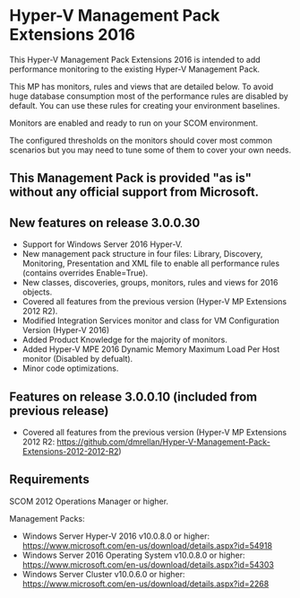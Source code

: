 ﻿# Hyper-V Management Pack Extensions 2016

This Hyper-V Management Pack Extensions 2016 is intended to add performance monitoring to the existing Hyper-V Management Pack.

This MP has monitors, rules and views that are detailed below. To avoid huge database consumption most of the performance rules are disabled by default. You can use these rules for creating your environment baselines.

Monitors are enabled and ready to run on your SCOM environment.

The configured thresholds on the monitors should cover most common scenarios but you may need to tune some of them to cover your own needs.

## This Management Pack is provided "as is" without any official support from Microsoft.

## New features on release 3.0.0.30
* Support for Windows Server 2016 Hyper-V.
* New management pack structure in four files: Library, Discovery, Monitoring, Presentation and XML file to enable all performance rules (contains overrides Enable=True).
* New classes, discoveries, groups, monitors, rules and views for 2016 objects.
* Covered all features from the previous version (Hyper-V MP Extensions 2012 R2).
* Modified Integration Services monitor and class for VM Configuration Version (Hyper-V 2016)
* Added Product Knowledge for the majority of monitors.
* Added Hyper-V MPE 2016 Dynamic Memory Maximum Load Per Host monitor (Disabled by defualt).
* Minor code optimizations.

## Features on release 3.0.0.10 (included from previous release)
* Covered all features from the previous version (Hyper-V MP Extensions 2012 R2: https://github.com/dmrellan/Hyper-V-Management-Pack-Extensions-2012-2012-R2)

## Requirements
SCOM 2012 Operations Manager or higher.

Management Packs:
* Windows Server Hyper-V 2016 v10.0.8.0 or higher: https://www.microsoft.com/en-us/download/details.aspx?id=54918
* Windows Server 2016 Operating System v10.0.8.0 or higher: https://www.microsoft.com/en-us/download/details.aspx?id=54303
* Windows Server Cluster v10.0.6.0 or higher: https://www.microsoft.com/en-us/download/details.aspx?id=2268
